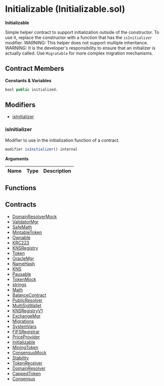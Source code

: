 ﻿# Initializable (Initializable.sol)

**Initializable**

Simple helper contract to support initialization outside of the constructor.
To use it, replace the constructor with a function that has the
`isInitializer` modifier.
WARNING: This helper does not support multiple inheritance.
WARNING: It is the developer's responsibility to ensure that an initializer
is actually called.
Use `Migratable` for more complex migration mechanisms.

## Contract Members
**Constants & Variables**

```js
bool public initialized;
```

## Modifiers

- [isInitializer](#isinitializer)

### isInitializer

Modifier to use in the initialization function of a contract.

```js
modifier isInitializer() internal
```

**Arguments**

| Name        | Type           | Description  |
| ------------- |------------- | -----|

## Functions

## Contracts

- [DomainResolverMock](DomainResolverMock.md)
- [ValidatorMgr](ValidatorMgr.md)
- [SafeMath](SafeMath.md)
- [MintableToken](MintableToken.md)
- [Ownable](Ownable.md)
- [KRC223](KRC223.md)
- [KNSRegistry](KNSRegistry.md)
- [Token](Token.md)
- [OracleMgr](OracleMgr.md)
- [NameHash](NameHash.md)
- [KNS](KNS.md)
- [Pausable](Pausable.md)
- [TokenMock](TokenMock.md)
- [strings](strings.md)
- [Math](Math.md)
- [BalanceContract](BalanceContract.md)
- [PublicResolver](PublicResolver.md)
- [MultiSigWallet](MultiSigWallet.md)
- [KNSRegistryV1](KNSRegistryV1.md)
- [ExchangeMgr](ExchangeMgr.md)
- [Migrations](Migrations.md)
- [SystemVars](SystemVars.md)
- [FIFSRegistrar](FIFSRegistrar.md)
- [PriceProvider](PriceProvider.md)
- [Initializable](Initializable.md)
- [MiningToken](MiningToken.md)
- [ConsensusMock](ConsensusMock.md)
- [Stability](Stability.md)
- [TokenReceiver](TokenReceiver.md)
- [DomainResolver](DomainResolver.md)
- [CappedToken](CappedToken.md)
- [Consensus](Consensus.md)
